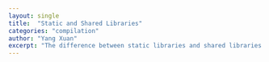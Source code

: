 ```yaml
---
layout: single
title:  "Static and Shared Libraries"
categories: "compilation"
author: "Yang Xuan"
excerpt: "The difference between static libraries and shared libraries."
---
```

